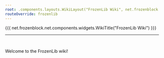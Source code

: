 ```yaml
---
root: .components.layouts.WikiLayout("FrozenLib Wiki", net.frozenblock.net.pages.lib())
routeOverride: frozenlib
---
```


{{{ net.frozenblock.net.components.widgets.WikiTitle("FrozenLib Wiki") }}}

---
&nbsp;

Welcome to the FrozenLib wiki!